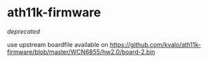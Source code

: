 # ath11k-firmware

*deprecated*

use upstream boardfile available on https://github.com/kvalo/ath11k-firmware/blob/master/WCN6855/hw2.0/board-2.bin 
